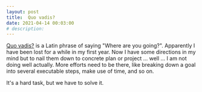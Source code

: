```yaml
---
layout: post
title:  Quo vadis?
date: 2021-04-14 00:03:00
# description: 
---
```


[Quo vadis?](https://en.wikipedia.org/wiki/Quo_vadis%3F) is a Latin phrase of saying "Where are you going?". Apparently I have been lost for a while in my first year. Now I have some directions in my mind but to nail them down to concrete plan or project ... well ... I am not doing well actually. More efforts need to be there, like breaking down a goal into several executable steps, make use of time, and so on.

It's a hard task, but we have to solve it.
